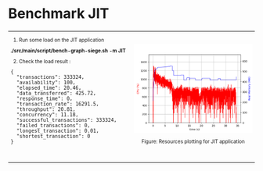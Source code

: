 # Benchmark JIT

<table>
  <tr>
    <td style="width: 50%; font-size: 10px">


1. Run some load on the JIT application

**./src/main/script/bench-graph-siege.sh -m JIT**

2. Check the load result : 

<pre>
{
  "transactions": 333324,
  "availability": 100,
  "elapsed_time": 20.46,
  "data_transferred": 425.72,
  "response_time": 0,
  "transaction_rate": 16291.5,
  "throughput": 20.81,
  "concurrency": 11.18,
  "successful_transactions": 333324,
  "failed_transactions": 0,
  "longest_transaction": 0.01,
  "shortest_transaction": 0
}
</pre>

<br/>
<br/>
    </td>
    <td style="width: 50%; font-size: 10px">
      <img alt="Resources plotting for JIT application" src="../images/01_step_04_jit_plot_a.png" width="100%" />
        <p style="text-align: center">Figure: Resources plotting for JIT application</p>
    </td>
  </tr>
</table>


<!--
You can have `style` tag in markdown to override the style for the current page.
Learn more: https://sli.dev/features/slide-scope-style
-->